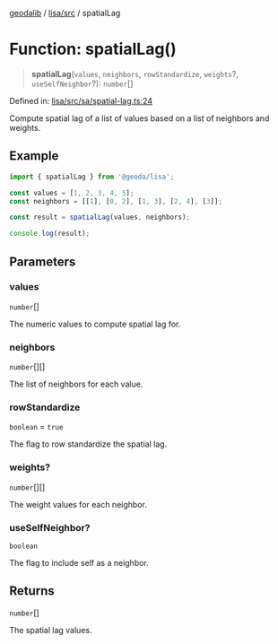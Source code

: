 [geodalib](../../../modules.md) / [lisa/src](../index.md) / spatialLag

# Function: spatialLag()

> **spatialLag**(`values`, `neighbors`, `rowStandardize`, `weights`?, `useSelfNeighbor`?): `number`[]

Defined in: [lisa/src/sa/spatial-lag.ts:24](https://github.com/GeoDaCenter/geoda-lib/blob/04471ecd75dbfe13a0a0fbff4b6e7d785ad0f8e7/js/packages/lisa/src/sa/spatial-lag.ts#L24)

Compute spatial lag of a list of values based on a list of neighbors and weights.

## Example
```ts
import { spatialLag } from '@geoda/lisa';

const values = [1, 2, 3, 4, 5];
const neighbors = [[1], [0, 2], [1, 3], [2, 4], [3]];

const result = spatialLag(values, neighbors);

console.log(result);
```

## Parameters

### values

`number`[]

The numeric values to compute spatial lag for.

### neighbors

`number`[][]

The list of neighbors for each value.

### rowStandardize

`boolean` = `true`

The flag to row standardize the spatial lag.

### weights?

`number`[][]

The weight values for each neighbor.

### useSelfNeighbor?

`boolean`

The flag to include self as a neighbor.

## Returns

`number`[]

The spatial lag values.

